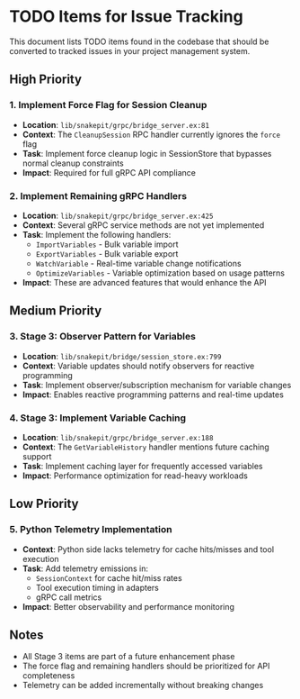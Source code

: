 # TODO Items for Issue Tracking

This document lists TODO items found in the codebase that should be converted to tracked issues in your project management system.

## High Priority

### 1. Implement Force Flag for Session Cleanup
- **Location**: `lib/snakepit/grpc/bridge_server.ex:81`
- **Context**: The `CleanupSession` RPC handler currently ignores the `force` flag
- **Task**: Implement force cleanup logic in SessionStore that bypasses normal cleanup constraints
- **Impact**: Required for full gRPC API compliance

### 2. Implement Remaining gRPC Handlers
- **Location**: `lib/snakepit/grpc/bridge_server.ex:425`
- **Context**: Several gRPC service methods are not yet implemented
- **Task**: Implement the following handlers:
  - `ImportVariables` - Bulk variable import
  - `ExportVariables` - Bulk variable export
  - `WatchVariable` - Real-time variable change notifications
  - `OptimizeVariables` - Variable optimization based on usage patterns
- **Impact**: These are advanced features that would enhance the API

## Medium Priority

### 3. Stage 3: Observer Pattern for Variables
- **Location**: `lib/snakepit/bridge/session_store.ex:799`
- **Context**: Variable updates should notify observers for reactive programming
- **Task**: Implement observer/subscription mechanism for variable changes
- **Impact**: Enables reactive programming patterns and real-time updates

### 4. Stage 3: Implement Variable Caching
- **Location**: `lib/snakepit/grpc/bridge_server.ex:188`
- **Context**: The `GetVariableHistory` handler mentions future caching support
- **Task**: Implement caching layer for frequently accessed variables
- **Impact**: Performance optimization for read-heavy workloads

## Low Priority

### 5. Python Telemetry Implementation
- **Context**: Python side lacks telemetry for cache hits/misses and tool execution
- **Task**: Add telemetry emissions in:
  - `SessionContext` for cache hit/miss rates
  - Tool execution timing in adapters
  - gRPC call metrics
- **Impact**: Better observability and performance monitoring

## Notes

- All Stage 3 items are part of a future enhancement phase
- The force flag and remaining handlers should be prioritized for API completeness
- Telemetry can be added incrementally without breaking changes